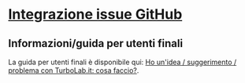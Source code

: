 # [Integrazione issue GitHub](https://github.com/TurboLabIt/TurboLab.it/blob/main/docs/bug.md)


## Informazioni/guida per utenti finali

La guida per utenti finali è disponibile qui: [Ho un'idea / suggerimento / problema con TurboLab.it: cosa faccio?](https://turbolab.it/49).
